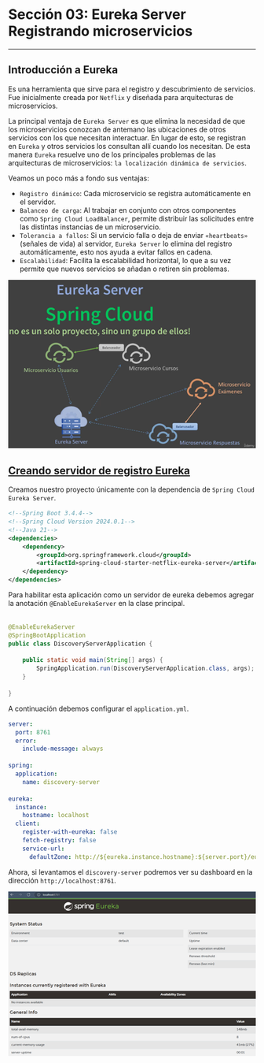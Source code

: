 # Sección 03: Eureka Server Registrando microservicios

---

## Introducción a Eureka

Es una herramienta que sirve para el registro y descubrimiento de servicios. Fue inicialmente creada por `Netflix` y
diseñada para arquitecturas de microservicios.

La principal ventaja de `Eureka Server` es que elimina la necesidad de que los microservicios conozcan de antemano las
ubicaciones de otros servicios con los que necesitan interactuar. En lugar de esto, se registran en `Eureka` y otros
servicios los consultan allí cuando los necesitan. De esta manera `Eureka` resuelve uno de los principales problemas de
las arquitecturas de microservicios: `la localización dinámica de servicios`.

Veamos un poco más a fondo sus ventajas:

- `Registro dinámico`: Cada microservicio se registra automáticamente en el servidor.
- `Balanceo de carga`: Al trabajar en conjunto con otros componentes como `Spring Cloud LoadBalancer`, permite
  distribuir las solicitudes entre las distintas instancias de un microservicio.
- `Tolerancia a fallos`: Si un servicio falla o deja de enviar `«heartbeats»` (señales de vida) al servidor,
  `Eureka Server` lo elimina del registro automáticamente, esto nos ayuda a evitar fallos en cadena.
- `Escalabilidad`: Facilita la escalabilidad horizontal, lo que a su vez permite que nuevos servicios se añadan o
  retiren sin problemas.

![01.png](assets/section-03/01.png)

## [Creando servidor de registro Eureka](https://start.spring.io/#!type=maven-project&language=java&platformVersion=3.4.4&packaging=jar&jvmVersion=21&groupId=dev.magadiflo&artifactId=discovery-server&name=discovery-server&description=Discovery%20Server&packageName=dev.magadiflo.discovery.server.app&dependencies=cloud-eureka-server)

Creamos nuestro proyecto únicamente con la dependencia de `Spring Cloud Eureka Server`.

````xml
<!--Spring Boot 3.4.4-->
<!--Spring Cloud Version 2024.0.1-->
<!--Java 21-->
<dependencies>
    <dependency>
        <groupId>org.springframework.cloud</groupId>
        <artifactId>spring-cloud-starter-netflix-eureka-server</artifactId>
    </dependency>
</dependencies>
````

Para habilitar esta aplicación como un servidor de eureka debemos agregar la anotación `@EnableEurekaServer` en la clase
principal.

````java

@EnableEurekaServer
@SpringBootApplication
public class DiscoveryServerApplication {

    public static void main(String[] args) {
        SpringApplication.run(DiscoveryServerApplication.class, args);
    }

}
````

A continuación debemos configurar el `application.yml`.

````yml
server:
  port: 8761
  error:
    include-message: always

spring:
  application:
    name: discovery-server

eureka:
  instance:
    hostname: localhost
  client:
    register-with-eureka: false
    fetch-registry: false
    service-url:
      defaultZone: http://${eureka.instance.hostname}:${server.port}/eureka/
````

Ahora, si levantamos el `discovery-server` podremos ver su dashboard en la dirección `http://localhost:8761`.

![02.png](assets/section-03/02.png)
